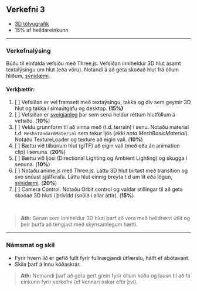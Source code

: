 ## Verkefni 3
- [3D tölvugrafík](https://github.com/GunnarThorunnarson/FORR3FV05EU/wiki/3D-t%C3%B6lvugraf%C3%ADk)
- 15% af heildareinkunn

---

### Verkefnalýsing
Búðu til einfalda vefsíðu með Three.js. Vefsíðan inniheldur 3D hlut ásamt textalýsingu um hlut (eða vöru). Notandi á að geta skoðað hlut frá öllum hliðum, [sýnidæmi](https://www.onirix.com/learn-about-ar/e-commerce-3d-viewer/). 

<!-- Notaðu Github Pages til að hýsa vefsíðuna og 3D hlut (link á raw skrá). -->

#### Verkþættir:

1. [ ] Vefsíðan er vel framsett með textaýsingu, takka og div sem geymir 3D hlut og takka í símaútgáfu og desktop. **(15%)**
1. [ ] Vefsíðan er [sveigjanleg](https://threejs.org/manual/#en/responsive) þar sem sena heldur réttum hlutföllum á vefsíðu. (**10%**)
1. [ ] Veldu grunnform til að vinna með (t.d. terrain) í senu. Notaðu material t.d. `MeshStandardMaterial` sem tekur ljós (_ekki nota MeshBasicMaterial_). Notaðu TextureLoader og texture að eigin vali. (**10%**) 
1. [ ] Bættu við tilbúnum hlut (glTF) að eigin vali (með eða án animation clip) í senuna. (**20%**) 
1. [ ] Bættu við ljósi (Directional Lighting og Ambient Lighting) og skugga í senuna. (**10%**)
1. [ ] Notaðu anime.js með Three.js. Láttu 3D hlut birtast með transition og svo snúast sjálfkrafa. Láttu hlut einnig breyta t.d um lit eða lögun, [sýnidæmi](https://henryegloff.com/how-to-use-anime-js-with-three-js/). (**20%**) 
1. [ ] Camera Control. Notaðu Orbit control og valdar stillingar til að geta skoðað 3D hluti í þrívídd (snúið í allar áttir). (**15%**)

<br>

> **Ath:** Senan sem inniheldur 3D hluti þarf að vera með heildrænt útlit og þeir þurfa að tengjast með skynsamlegum hætti.


---

### Námsmat og skil
- Fyrir hvern lið er gefið fullt fyrir fullnægjandi útfærslu, hálft ef ábótavant. 
- Skila þarf á Innu kóðaskrár. 

> **Ath:** Nemandi þarf að geta gert grein fyrir öllum kóða og lausn til að fá einkunn fyrir verkefni (ef kennari óskar eftir því).


<!--
:exclamation: Hýsing á Github <br>
Það þarf að breyta slóð á **glb** ef við viljum láta Github hýsa 3D hlut. Nota þarf _raw_ slóðina á mynd og _master_ í staðinn fyrir _docs_ _https://raw.githubusercontent.com/GunnarThorunnarson/FORR3FV05EU/master/assets/models/Parrot.glb_ sjá [notkun](https://github.com/GunnarThorunnarson/FORR3FV05EU/blob/master/docs/src/World/components/birds/birds.js).
-->
